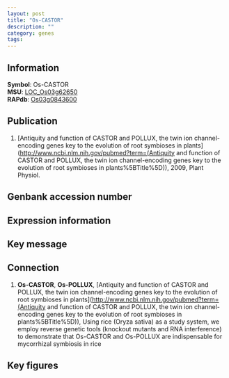 ```yaml
---
layout: post
title: "Os-CASTOR"
description: ""
category: genes
tags: 
---
```


## Information
__Symbol__: Os-CASTOR  
__MSU__: [LOC_Os03g62650](http://rice.plantbiology.msu.edu/cgi-bin/ORF_infopage.cgi?orf=LOC_Os03g62650)  
__RAPdb__: [Os03g0843600](http://rapdb.dna.affrc.go.jp/viewer/gbrowse_details/irgsp1?name=Os03g0843600)  

## Publication
1. [Antiquity and function of CASTOR and POLLUX, the twin ion channel-encoding genes key to the evolution of root symbioses in plants](http://www.ncbi.nlm.nih.gov/pubmed?term=(Antiquity and function of CASTOR and POLLUX, the twin ion channel-encoding genes key to the evolution of root symbioses in plants%5BTitle%5D)), 2009, Plant Physiol.

## Genbank accession number

## Expression information

## Key message

## Connection
1. __Os-CASTOR__, __Os-POLLUX__, [Antiquity and function of CASTOR and POLLUX, the twin ion channel-encoding genes key to the evolution of root symbioses in plants](http://www.ncbi.nlm.nih.gov/pubmed?term=(Antiquity and function of CASTOR and POLLUX, the twin ion channel-encoding genes key to the evolution of root symbioses in plants%5BTitle%5D)),  Using rice (Oryza sativa) as a study system, we employ reverse genetic tools (knockout mutants and RNA interference) to demonstrate that Os-CASTOR and Os-POLLUX are indispensable for mycorrhizal symbiosis in rice

## Key figures


